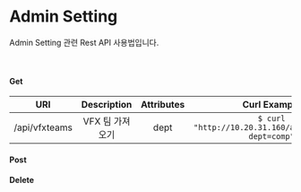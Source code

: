 # Admin Setting
Admin Setting 관련 Rest API 사용법입니다.

<br>

#### Get

| URI | Description | Attributes | Curl Example |
| :--: | :--: | :--: | :--: |
| /api/vfxteams | VFX 팀 가져오기 | dept | `$ curl "http://10.20.31.160/api/vfxteams?dept=comp"` |

#### Post

#### Delete